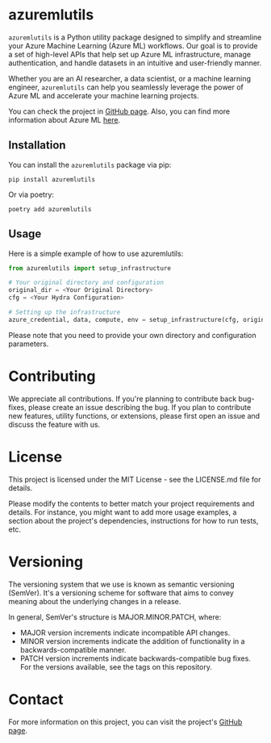 # azuremlutils

`azuremlutils` is a Python utility package designed to simplify and streamline your Azure Machine Learning (Azure ML) 
workflows. Our goal is to provide a set of high-level APIs that help set up Azure ML infrastructure, manage 
authentication, and handle datasets in an intuitive and user-friendly manner. 

Whether you are an AI researcher, a data scientist, or a machine learning engineer, `azuremlutils` can help you 
seamlessly leverage the power of Azure ML and accelerate your machine learning projects.

You can check the project in [GitHub page](https://github.com/H3NR1QU3M4LT4/azuremlutils).
Also, you can find more information about Azure ML [here](https://azure.microsoft.com/en-us/services/machine-learning/).

## Installation

You can install the `azuremlutils` package via pip:

```shell
pip install azuremlutils
```

Or via poetry:

```shell
poetry add azuremlutils
```

## Usage
Here is a simple example of how to use azuremlutils:

```python
from azuremlutils import setup_infrastructure

# Your original directory and configuration
original_dir = <Your Original Directory>
cfg = <Your Hydra Configuration>

# Setting up the infrastructure
azure_credential, data, compute, env = setup_infrastructure(cfg, original_dir)
```

Please note that you need to provide your own directory and configuration parameters.

# Contributing

We appreciate all contributions. If you're planning to contribute back bug-fixes, please create an issue describing the 
bug. If you plan to contribute new features, utility functions, or extensions, please first open an issue and discuss 
the feature with us.

# License

This project is licensed under the MIT License - see the LICENSE.md file for details.


Please modify the contents to better match your project requirements and details. For instance, you might want to add 
more usage examples, a section about the project's dependencies, instructions for how to run tests, etc.


# Versioning
The versioning system that we use is known as semantic versioning (SemVer). It's a versioning scheme for software 
that aims to convey meaning about the underlying changes in a release.

In general, SemVer's structure is MAJOR.MINOR.PATCH, where:

* MAJOR version increments indicate incompatible API changes.
* MINOR version increments indicate the addition of functionality in a backwards-compatible manner.
* PATCH version increments indicate backwards-compatible bug fixes.
For the versions available, see the tags on this repository.

# Contact
For more information on this project, you can visit the project's [GitHub page](https://github.com/H3NR1QU3M4LT4/azuremlutils).
